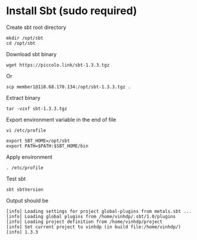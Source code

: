 # Install Sbt (sudo required)

Create sbt root directory

```
mkdir /opt/sbt
cd /opt/sbt
```

Download sbt binary

```
wget https://piccolo.link/sbt-1.3.3.tgz
```

Or

```
scp member1@118.68.170.134:/opt/sbt-1.3.3.tgz .
```

Extract binary

```
tar -vzxf sbt-1.3.3.tgz
```

Export environment variable in the end of file

```
vi /etc/profile

export SBT_HOME=/opt/sbt
export PATH=$PATH:$SBT_HOME/bin
```

Apply environment

```
. /etc/profile
```

Test sbt
```
sbt sbtVersion
```

Output should be

```
[info] Loading settings for project global-plugins from metals.sbt ...
[info] Loading global plugins from /home/vinhdp/.sbt/1.0/plugins
[info] Loading project definition from /home/vinhdp/project
[info] Set current project to vinhdp (in build file:/home/vinhdp/)
[info] 1.3.3
```